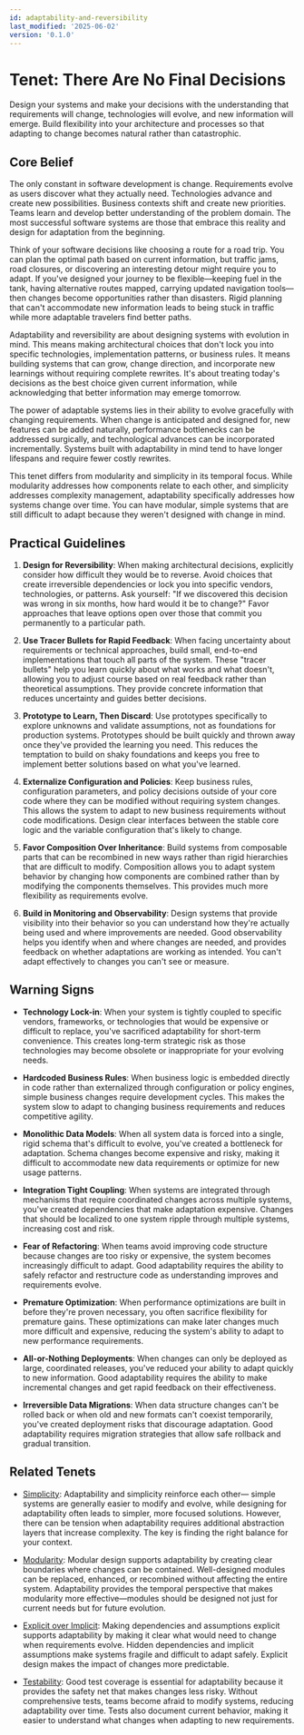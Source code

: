```yaml
---
id: adaptability-and-reversibility
last_modified: '2025-06-02'
version: '0.1.0'
---
```

# Tenet: There Are No Final Decisions

Design your systems and make your decisions with the understanding that requirements
will change, technologies will evolve, and new information will emerge. Build
flexibility into your architecture and processes so that adapting to change becomes
natural rather than catastrophic.

## Core Belief

The only constant in software development is change. Requirements evolve as users
discover what they actually need. Technologies advance and create new possibilities.
Business contexts shift and create new priorities. Teams learn and develop better
understanding of the problem domain. The most successful software systems are those
that embrace this reality and design for adaptation from the beginning.

Think of your software decisions like choosing a route for a road trip. You can plan
the optimal path based on current information, but traffic jams, road closures, or
discovering an interesting detour might require you to adapt. If you've designed your
journey to be flexible—keeping fuel in the tank, having alternative routes mapped,
carrying updated navigation tools—then changes become opportunities rather than
disasters. Rigid planning that can't accommodate new information leads to being stuck
in traffic while more adaptable travelers find better paths.

Adaptability and reversibility are about designing systems with evolution in mind.
This means making architectural choices that don't lock you into specific
technologies, implementation patterns, or business rules. It means building systems
that can grow, change direction, and incorporate new learnings without requiring
complete rewrites. It's about treating today's decisions as the best choice given
current information, while acknowledging that better information may emerge tomorrow.

The power of adaptable systems lies in their ability to evolve gracefully with
changing requirements. When change is anticipated and designed for, new features can
be added naturally, performance bottlenecks can be addressed surgically, and
technological advances can be incorporated incrementally. Systems built with
adaptability in mind tend to have longer lifespans and require fewer costly
rewrites.

This tenet differs from modularity and simplicity in its temporal focus. While
modularity addresses how components relate to each other, and simplicity addresses
complexity management, adaptability specifically addresses how systems change over
time. You can have modular, simple systems that are still difficult to adapt because
they weren't designed with change in mind.

## Practical Guidelines

1. **Design for Reversibility**: When making architectural decisions, explicitly
   consider how difficult they would be to reverse. Avoid choices that create
   irreversible dependencies or lock you into specific vendors, technologies, or
   patterns. Ask yourself: "If we discovered this decision was wrong in six months,
   how hard would it be to change?" Favor approaches that leave options open over
   those that commit you permanently to a particular path.

1. **Use Tracer Bullets for Rapid Feedback**: When facing uncertainty about
   requirements or technical approaches, build small, end-to-end implementations that
   touch all parts of the system. These "tracer bullets" help you learn quickly
   about what works and what doesn't, allowing you to adjust course based on real
   feedback rather than theoretical assumptions. They provide concrete information
   that reduces uncertainty and guides better decisions.

1. **Prototype to Learn, Then Discard**: Use prototypes specifically to explore
   unknowns and validate assumptions, not as foundations for production systems.
   Prototypes should be built quickly and thrown away once they've provided the
   learning you need. This reduces the temptation to build on shaky foundations and
   keeps you free to implement better solutions based on what you've learned.

1. **Externalize Configuration and Policies**: Keep business rules, configuration
   parameters, and policy decisions outside of your core code where they can be
   modified without requiring system changes. This allows the system to adapt to new
   business requirements without code modifications. Design clear interfaces between
   the stable core logic and the variable configuration that's likely to change.

1. **Favor Composition Over Inheritance**: Build systems from composable parts that
   can be recombined in new ways rather than rigid hierarchies that are difficult to
   modify. Composition allows you to adapt system behavior by changing how components
   are combined rather than by modifying the components themselves. This provides
   much more flexibility as requirements evolve.

1. **Build in Monitoring and Observability**: Design systems that provide visibility
   into their behavior so you can understand how they're actually being used and
   where improvements are needed. Good observability helps you identify when and
   where changes are needed, and provides feedback on whether adaptations are
   working as intended. You can't adapt effectively to changes you can't see or
   measure.

## Warning Signs

- **Technology Lock-in**: When your system is tightly coupled to specific vendors,
  frameworks, or technologies that would be expensive or difficult to replace, you've
  sacrificed adaptability for short-term convenience. This creates long-term
  strategic risk as those technologies may become obsolete or inappropriate for your
  evolving needs.

- **Hardcoded Business Rules**: When business logic is embedded directly in code
  rather than externalized through configuration or policy engines, simple business
  changes require development cycles. This makes the system slow to adapt to changing
  business requirements and reduces competitive agility.

- **Monolithic Data Models**: When all system data is forced into a single, rigid
  schema that's difficult to evolve, you've created a bottleneck for adaptation.
  Schema changes become expensive and risky, making it difficult to accommodate new
  data requirements or optimize for new usage patterns.

- **Integration Tight Coupling**: When systems are integrated through mechanisms that
  require coordinated changes across multiple systems, you've created dependencies
  that make adaptation expensive. Changes that should be localized to one system
  ripple through multiple systems, increasing cost and risk.

- **Fear of Refactoring**: When teams avoid improving code structure because changes
  are too risky or expensive, the system becomes increasingly difficult to adapt.
  Good adaptability requires the ability to safely refactor and restructure code as
  understanding improves and requirements evolve.

- **Premature Optimization**: When performance optimizations are built in before
  they're proven necessary, you often sacrifice flexibility for premature gains.
  These optimizations can make later changes much more difficult and expensive,
  reducing the system's ability to adapt to new performance requirements.

- **All-or-Nothing Deployments**: When changes can only be deployed as large,
  coordinated releases, you've reduced your ability to adapt quickly to new
  information. Good adaptability requires the ability to make incremental changes
  and get rapid feedback on their effectiveness.

- **Irreversible Data Migrations**: When data structure changes can't be rolled back
  or when old and new formats can't coexist temporarily, you've created deployment
  risks that discourage adaptation. Good adaptability requires migration strategies
  that allow safe rollback and gradual transition.

## Related Tenets

- [Simplicity](simplicity.md): Adaptability and simplicity reinforce each other—
  simple systems are generally easier to modify and evolve, while designing for
  adaptability often leads to simpler, more focused solutions. However, there can be
  tension when adaptability requires additional abstraction layers that increase
  complexity. The key is finding the right balance for your context.

- [Modularity](modularity.md): Modular design supports adaptability by creating
  clear boundaries where changes can be contained. Well-designed modules can be
  replaced, enhanced, or recombined without affecting the entire system.
  Adaptability provides the temporal perspective that makes modularity more
  effective—modules should be designed not just for current needs but for future
  evolution.

- [Explicit over Implicit](explicit-over-implicit.md): Making dependencies and
  assumptions explicit supports adaptability by making it clear what would need to
  change when requirements evolve. Hidden dependencies and implicit assumptions make
  systems fragile and difficult to adapt safely. Explicit design makes the impact
  of changes more predictable.

- [Testability](testability.md): Good test coverage is essential for adaptability
  because it provides the safety net that makes changes less risky. Without
  comprehensive tests, teams become afraid to modify systems, reducing adaptability
  over time. Tests also document current behavior, making it easier to understand
  what changes when adapting to new requirements.
